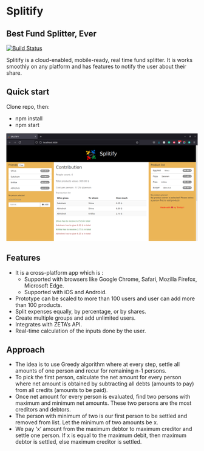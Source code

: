 # Splitify
## Best Fund Splitter, Ever


[![Build Status](https://travis-ci.org/joemccann/dillinger.svg?branch=master)](https://travis-ci.org/joemccann/dillinger)

Splitify is a cloud-enabled, mobile-ready, real time fund splitter. It is works smoothly on any platform and has features to notify the user about their share.

## Quick start

Clone repo, then:
- npm install
- npm start

![Alt text](WebApp.png?raw=true "Prototype on Web")

## Features
- It is a cross-platform app which is :
  - Supported with browsers like Google Chrome, Safari, Mozilla Firefox, Microsoft Edge.
  - Supported with iOS and Android.
- Prototype can be scaled to more than 100 users and user can add more than 100 products.
- Split expenses equally, by percentage, or by shares.
- Create multiple groups and add unlimited users.
- Integrates with ZETA’s API.
- Real-time calculation of the inputs done by the user.


## Approach
- The idea is to use Greedy algorithm where at every step, settle all amounts of one person and recur for remaining n-1 persons. 
- To pick the first person, calculate the net amount for every person where net amount is obtained by subtracting all debts (amounts to pay) from all credits (amounts to be paid).
- Once net amount for every person is evaluated, find two persons with maximum and minimum net amounts. These two persons are the most creditors and debtors.
- The person with minimum of two is our first person to be settled and removed from list. Let the minimum of two amounts be x. 
- We pay ‘x’ amount from the maximum debtor to maximum creditor and settle one person. If x is equal to the maximum debit, then maximum debtor is settled, else maximum creditor is settled.
